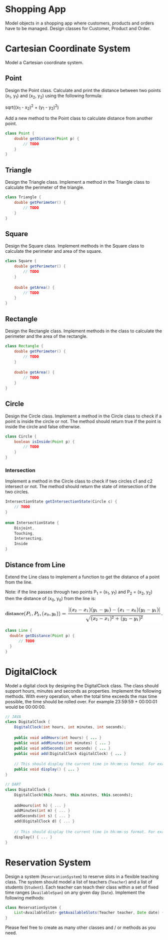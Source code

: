 # Shopping App

Model objects in a shopping app where customers, products and orders have to be managed. Design classes for Customer, Product and Order.

# Cartesian Coordinate System

Model a Cartesian coordinate system.

## Point

Design the Point class. Calculate and print the distance between two points (x<sub>1</sub>, y<sub>1</sub>) and (x<sub>2</sub>, y<sub>2</sub>) using the following formula:

sqrt((x<sub>1</sub> - x<sub>2</sub>)<sup>2</sup> + (y<sub>1</sub> - y<sub>2</sub>)<sup>2</sup>)

Add a new method to the Point class to calculate distance from another point.

```Java
class Point {
    double getDistance(Point p) {
        // TODO
    }
}
```

## Triangle

Design the Triangle class. Implement a method in the Triangle class to calculate the perimeter of the triangle.

```Java
class Triangle {
    double getPerimeter() {
        // TODO
    }
}
```

## Square

Design the Square class. Implement methods in the Square class to calculate the perimeter and area of the square.

```Java
class Square {
    double getPerimeter() {
        // TODO
    }
    
    double getArea() {
        // TODO
    }
}
```

## Rectangle

Design the Rectangle class. Implement methods in the class to calculate the perimeter and the area of the rectangle.

```Java
class Rectangle {
    double getPerimeter() {
        // TODO
    }
    
    double getArea() {
        // TODO
    }
}
```

## Circle

Design the Circle class. Implement a method in the Circle class to check if a point is inside the circle or not. The method should return true if the point is inside the circle and false otherwise.

```Java
class Circle {
    boolean isInside(Point p) {
        // TODO
    }
}
```

### Intersection

Implement a method in the Circle class to check if two circles c1 and c2 intersect or not. The method should return the state of intersection of the two circles.

```Java
IntersectionState getIntersectionState(Circle c) {
    // TODO
}

enum IntersectionState {
    Disjoint,
    Touching,
    Intersecting,
    Inside
}
```

## Distance from Line

Extend the Line class to implement a function to get the distance of a point from the line. 

Note: if the line passes through two points P<sub>1</sub> = (x<sub>1</sub>, y<sub>1</sub>) and P<sub>2</sub> = (x<sub>2</sub>, y<sub>2</sub>) then the distance of (x<sub>0</sub>, y<sub>0</sub>) from the line is:

![image](../.media/point-distance-from-line.svg)

```Java
class Line {
  double getDistance(Point p) {
      // TODO
  }
}
```

# DigitalClock

Model a digital clock by designing the DigitalClock class. The class should support hours, minutes and seconds as properties. Implement the following methods. With every operation, when the total time exceeds the max time possible, the time should be rolled over. For example 23:59:59 + 00:00:01 would be 00:00:00.

```Java
// JAVA
class DigitalClock {
    DigitalClock(int hours, int minutes, int seconds);
    
    public void addHours(int hours) { ... }
    public void addMinutes(int minutes) { ... }
    public void addSeconds(int seconds) { ... }
    public void add(DigitalClock digitalClock) { ... }
    
    // This should display the current time in hh:mm:ss format. For example: 19:30:00 would be 7:30 PM
    public void display() { ... }
}
```

```Dart
// DART
class DigitalClock {
    DigitalClock(this.hours, this.minutes, this.seconds);
    
    addHours(int h) { ... }
    addMinutes(int m) { ... }
    addSeconds(int s) { ... }
    add(DigitalClock d) { ... }
    
    // This should display the current time in hh:mm:ss format. For example: 19:30:00 would be 7:30 PM
    display() { ... }
}
```

# Reservation System

Design a system (`ReservationSystem`) to reserve slots in a flexible teaching class. The system should model a list of teachers (`Teacher`) and a list of students (`Student`). Each teacher can teach their class within a set of fixed time ranges (`AvailableSpan`) on any given day (`Date`). Implement the following methods:

```Java
class ReservationSystem {
    List<AvailableSlot> getAvailableSlots(Teacher teacher, Date date) { ... }
}
```

Please feel free to create as many other classes and / or methods as you need.

